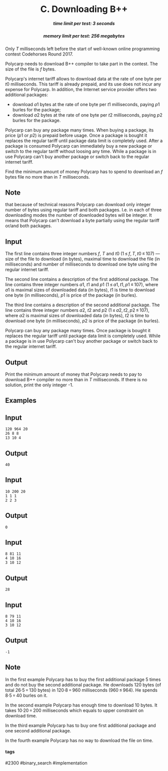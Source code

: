<h1 style='text-align: center;'> C. Downloading B++</h1>

<h5 style='text-align: center;'>time limit per test: 3 seconds</h5>
<h5 style='text-align: center;'>memory limit per test: 256 megabytes</h5>

Only *T* milliseconds left before the start of well-known online programming contest Codehorses Round 2017.

Polycarp needs to download B++ compiler to take part in the contest. The size of the file is *f* bytes.

Polycarp's internet tariff allows to download data at the rate of one byte per *t*0 milliseconds. This tariff is already prepaid, and its use does not incur any expense for Polycarp. In addition, the Internet service provider offers two additional packages:

* download *a*1 bytes at the rate of one byte per *t*1 milliseconds, paying *p*1 burles for the package;
* download *a*2 bytes at the rate of one byte per *t*2 milliseconds, paying *p*2 burles for the package.

Polycarp can buy any package many times. When buying a package, its price (*p*1 or *p*2) is prepaid before usage. Once a package is bought it replaces the regular tariff until package data limit is completely used. After a package is consumed Polycarp can immediately buy a new package or switch to the regular tariff without loosing any time. While a package is in use Polycarp can't buy another package or switch back to the regular internet tariff.

Find the minimum amount of money Polycarp has to spend to download an *f* bytes file no more than in *T* milliseconds.

## Note

 that because of technical reasons Polycarp can download only integer number of bytes using regular tariff and both packages. I.e. in each of three downloading modes the number of downloaded bytes will be integer. It means that Polycarp can't download a byte partially using the regular tariff or/and both packages.

## Input

The first line contains three integer numbers *f*, *T* and *t*0 (1 ≤ *f*, *T*, *t*0 ≤ 107) — size of the file to download (in bytes), maximal time to download the file (in milliseconds) and number of milliseconds to download one byte using the regular internet tariff.

The second line contains a description of the first additional package. The line contains three integer numbers *a*1, *t*1 and *p*1 (1 ≤ *a*1, *t*1, *p*1 ≤ 107), where *a*1 is maximal sizes of downloaded data (in bytes), *t*1 is time to download one byte (in milliseconds), *p*1 is price of the package (in burles).

The third line contains a description of the second additional package. The line contains three integer numbers *a*2, *t*2 and *p*2 (1 ≤ *a*2, *t*2, *p*2 ≤ 107), where *a*2 is maximal sizes of downloaded data (in bytes), *t*2 is time to download one byte (in milliseconds), *p*2 is price of the package (in burles).

Polycarp can buy any package many times. Once package is bought it replaces the regular tariff until package data limit is completely used. While a package is in use Polycarp can't buy another package or switch back to the regular internet tariff.

## Output

Print the minimum amount of money that Polycarp needs to pay to download B++ compiler no more than in *T* milliseconds. If there is no solution, print the only integer -1.

## Examples

## Input


```
120 964 20  
26 8 8  
13 10 4  

```
## Output


```
40  

```
## Input


```
10 200 20  
1 1 1  
2 2 3  

```
## Output


```
0  

```
## Input


```
8 81 11  
4 10 16  
3 10 12  

```
## Output


```
28  

```
## Input


```
8 79 11  
4 10 16  
3 10 12  

```
## Output


```
-1  

```
## Note

In the first example Polycarp has to buy the first additional package 5 times and do not buy the second additional package. He downloads 120 bytes (of total 26·5 = 130 bytes) in 120·8 = 960 milliseconds (960 ≤ 964). He spends 8·5 = 40 burles on it.

In the second example Polycarp has enough time to download 10 bytes. It takes 10·20 = 200 milliseconds which equals to upper constraint on download time.

In the third example Polycarp has to buy one first additional package and one second additional package.

In the fourth example Polycarp has no way to download the file on time.



#### tags 

#2300 #binary_search #implementation 